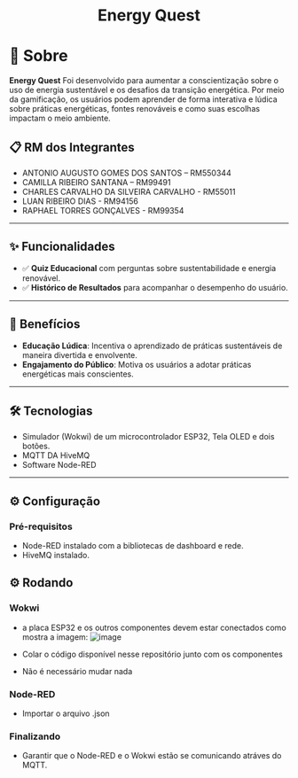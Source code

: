 <div align="center" id="top">  
    <h1 align="center">Energy Quest</h1>  
</div>  

# 📝 Sobre  
**Energy Quest** Foi desenvolvido para aumentar a conscientização sobre o uso de energia sustentável e os desafios da transição energética. Por meio da gamificação, os usuários podem aprender de forma interativa e lúdica sobre práticas energéticas, fontes renováveis e como suas escolhas impactam o meio ambiente.

## 📋 RM dos Integrantes
- ANTONIO AUGUSTO GOMES DOS SANTOS – RM550344  
- CAMILLA RIBEIRO SANTANA – RM99491 
- CHARLES CARVALHO DA SILVEIRA CARVALHO - RM55011
- LUAN RIBEIRO DIAS - RM94156
- RAPHAEL TORRES GONÇALVES - RM99354

---

## ✨ Funcionalidades
- ✅ **Quiz Educacional** com perguntas sobre sustentabilidade e energia renovável.
- ✅ **Histórico de Resultados** para acompanhar o desempenho do usuário.

---

## 🚀 Benefícios
-  **Educação Lúdica**: Incentiva o aprendizado de práticas sustentáveis de maneira divertida e envolvente.
-  **Engajamento do Público**: Motiva os usuários a adotar práticas energéticas mais conscientes.
  
---

## 🛠️ Tecnologias
- Simulador (Wokwi) de um microcontrolador ESP32, Tela OLED e dois botões.
- MQTT DA HiveMQ
- Software Node-RED

---

## ⚙️ Configuração

### Pré-requisitos
- Node-RED instalado com a bibliotecas de dashboard e rede.
- HiveMQ instalado.

## ⚙️ Rodando

### Wokwi

- a placa ESP32 e os outros componentes devem estar conectados como mostra a imagem:
![image](https://github.com/user-attachments/assets/671f926d-444c-463e-8b51-d11fa80e533f)

- Colar o código disponível nesse repositório junto com os componentes
- Não é necessário mudar nada 

### Node-RED

- Importar o arquivo .json 

### Finalizando

- Garantir que o Node-RED e o Wokwi estão se comunicando atráves do MQTT. 
